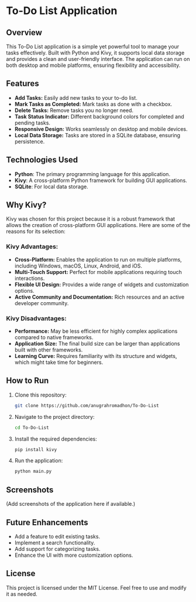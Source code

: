 # To-Do List Application

## Overview
This To-Do List application is a simple yet powerful tool to manage your tasks effectively. Built with Python and Kivy, it supports local data storage and provides a clean and user-friendly interface. The application can run on both desktop and mobile platforms, ensuring flexibility and accessibility.

## Features
- **Add Tasks:** Easily add new tasks to your to-do list.
- **Mark Tasks as Completed:** Mark tasks as done with a checkbox.
- **Delete Tasks:** Remove tasks you no longer need.
- **Task Status Indicator:** Different background colors for completed and pending tasks.
- **Responsive Design:** Works seamlessly on desktop and mobile devices.
- **Local Data Storage:** Tasks are stored in a SQLite database, ensuring persistence.

## Technologies Used
- **Python**: The primary programming language for this application.
- **Kivy**: A cross-platform Python framework for building GUI applications.
- **SQLite**: For local data storage.

## Why Kivy?
Kivy was chosen for this project because it is a robust framework that allows the creation of cross-platform GUI applications. Here are some of the reasons for its selection:

### Kivy Advantages:
- **Cross-Platform:** Enables the application to run on multiple platforms, including Windows, macOS, Linux, Android, and iOS.
- **Multi-Touch Support:** Perfect for mobile applications requiring touch interactions.
- **Flexible UI Design:** Provides a wide range of widgets and customization options.
- **Active Community and Documentation:** Rich resources and an active developer community.

### Kivy Disadvantages:
- **Performance:** May be less efficient for highly complex applications compared to native frameworks.
- **Application Size:** The final build size can be larger than applications built with other frameworks.
- **Learning Curve:** Requires familiarity with its structure and widgets, which might take time for beginners.

## How to Run
1. Clone this repository:
   ```bash
   git clone https://github.com/anugrahromadhon/To-Do-List
   ```
2. Navigate to the project directory:
   ```bash
   cd To-Do-List
   ```
3. Install the required dependencies:
   ```bash
   pip install kivy
   ```
4. Run the application:
   ```bash
   python main.py
   ```

## Screenshots
(Add screenshots of the application here if available.)

## Future Enhancements
- Add a feature to edit existing tasks.
- Implement a search functionality.
- Add support for categorizing tasks.
- Enhance the UI with more customization options.

## License
This project is licensed under the MIT License. Feel free to use and modify it as needed.
